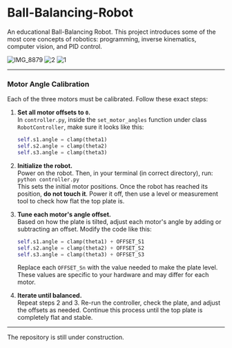 # Ball-Balancing-Robot
An educational Ball-Balancing Robot. This project introduces some of the most core concepts of robotics: programming, inverse kinematics, computer vision, and PID control.

![IMG_8879](https://github.com/user-attachments/assets/d2104fa5-d2e3-4ce5-b4ce-02b849706bc1)
![2](https://github.com/user-attachments/assets/a4252720-81c4-4c18-85fc-d38fa5c8ed7a)
![1](https://github.com/user-attachments/assets/8eb9a714-8835-46d8-bd33-cb98a85422c6)

---

### Motor Angle Calibration
Each of the three motors must be calibrated. Follow these exact steps:

1. **Set all motor offsets to `0`.**  
   In `controller.py`, inside the `set_motor_angles` function under class `RobotController`, make sure it looks like this:  
   ```python
   self.s1.angle = clamp(theta1)
   self.s2.angle = clamp(theta2)
   self.s3.angle = clamp(theta3)
    ```
2. **Initialize the robot.**  
   Power on the robot. Then, in your terminal (in correct directory), run:  
   `python controller.py`  
   This sets the initial motor positions. Once the robot has reached its position, **do not touch it**. Power it off, then use a level or measurement tool to check how flat the top plate is.

3. **Tune each motor's angle offset.**  
   Based on how the plate is tilted, adjust each motor's angle by adding or subtracting an offset. Modify the code like this:
   ```python
   self.s1.angle = clamp(theta1) + OFFSET_S1
   self.s2.angle = clamp(theta2) + OFFSET_S2
   self.s3.angle = clamp(theta3) + OFFSET_S3
   ```
   Replace each `OFFSET_Sn` with the value needed to make the plate level. These values are specific to your hardware and may differ for each motor.

4. **Iterate until balanced.**  
   Repeat steps 2 and 3. Re-run the controller, check the plate, and adjust the offsets as needed. Continue this process until the top plate is completely flat and stable.

---

The repository is still under construction.

